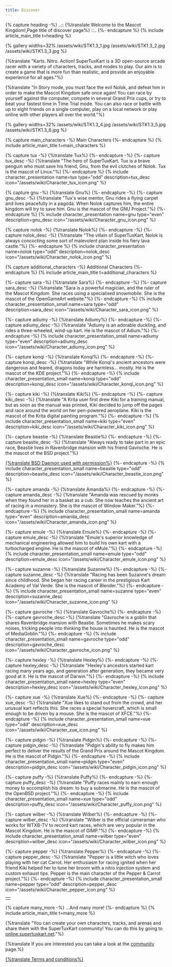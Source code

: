 ```yaml
---
title: Discover
---
```

{% capture heading -%}
..:: {%translate Welcome to the Mascot Kingdom!,Page title of discover page%} ::..
{%- endcapture %}
{% include article_main_title t=heading %}

{% gallery widths=32%
/assets/wiki/STK1.3_1.jpg
/assets/wiki/STK1.3_2.jpg
/assets/wiki/STK1.3_3.jpg
%}

{%translate "Karts. Nitro. Action! SuperTuxKart is a 3D open-source arcade racer with a variety of characters, tracks, and modes to play. Our aim is to create a game that is more fun than realistic, and provide an enjoyable experience for all ages."%}

{%translate "In Story mode, you must face the evil Nolok, and defeat him in order to make the Mascot Kingdom safe once again! You can race by yourself against the computer, compete in several Grand Prix cups, or try to beat your fastest time in Time Trial mode. You can also race or battle with up to eight friends on a single computer, play on a local network or play online with other players all over the world."%}

{% gallery widths=32%
/assets/wiki/STK1.3_4.jpg
/assets/wiki/STK1.3_5.jpg
/assets/wiki/STK1.3_6.jpg
%}

{% capture main_characters -%}
Main Characters
{%- endcapture %}
{% include article_main_title t=main_characters %}

{% capture tux -%}
{%translate Tux%}
{%- endcapture -%}
{%- capture tux_desc -%}
{%translate "The hero of SuperTuxKart. Tux is a brave penguin who must save his friend, Gnu, from the evil clutches of Nolok. Tux is the mascot of Linux."%}
{%- endcapture %}
{% include character_presentation name=tux type="odd" description=tux_desc icon="/assets/wiki/Character_tux_icon.png" %}

{% capture gnu -%}
{%translate Gnu%}
{%- endcapture -%}
{%- capture gnu_desc -%}
{%translate "Tux's wise mentor, Gnu rides a flying carpet and lives peacefully in a pagoda. When Nolok captures him, the entire kingdom will try to save him. Gnu is the mascot of the GNU Project."%}
{%- endcapture %}
{% include character_presentation name=gnu type="even" description=gnu_desc icon="/assets/wiki/Character_gnu_icon.png" %}

{% capture nolok -%}
{%translate Nolok%}
{%- endcapture -%}
{%- capture nolok_desc -%}
{%translate "The villain of SuperTuxKart, Nolok is always concocting some sort of malevolent plan inside his fiery lava castle."%}
{%- endcapture %}
{% include character_presentation name=nolok type="odd" description=nolok_desc icon="/assets/wiki/Character_nolok_icon.png" %}

{% capture additional_characters -%}
Additional Characters
{%- endcapture %}
{% include article_main_title t=additional_characters %}

<table>
<tr>
{%- capture sara -%}
{%translate Sara%}
{%- endcapture -%}
{%- capture sara_desc -%}
{%translate "Sara is a powerful magician, and the ruler of the Mascot Kingdom. She races using a specialised snowmobile. She is the mascot of the OpenGameArt website."%}
{%- endcapture -%}
{% include character_presentation_small name=sara type="odd" description=sara_desc icon="/assets/wiki/Character_sara_icon.png" %}

{%- capture adiumy -%}
{%translate Adiumy%}
{%- endcapture -%}
{%- capture adiumy_desc -%}
{%translate "Adiumy is an adorable duckling, and rides a three-wheeled, wind-up kart. He is the mascot of Adium."%}
{%- endcapture -%}
{% include character_presentation_small name=adiumy type="even" description=adiumy_desc icon="/assets/wiki/Character_adiumy_icon.png" %}
</tr>
<tr>
{%- capture konqi -%}
{%translate Konqi%}
{%- endcapture -%}
{%- capture konqi_desc -%}
{%translate "While Konqi's ancient ancestors were dangerous and feared, dragons today are harmless... mostly. He is the mascot of the KDE project."%}
{%- endcapture -%}
{% include character_presentation_small name=konqi type="odd" description=konqi_desc icon="/assets/wiki/Character_konqi_icon.png" %}

{%- capture kiki -%}
{%translate Kiki%}
{%- endcapture -%}
{%- capture kiki_desc -%}
{%translate "A Krita user first drew Kiki for a training manual, but as soon as the manual was printed, Kiki decided to jump off the pages and race around the world on her pen-powered aeroplane. Kiki is the mascot of the Krita digital painting program."%}
{%- endcapture -%}
{% include character_presentation_small name=kiki type="even" description=kiki_desc icon="/assets/wiki/Character_kiki_icon.png" %}
</tr>
<tr>
{%- capture beastie -%}
{%translate Beastie%}
{%- endcapture -%}
{%- capture beastie_desc -%}
{%translate "Always ready to take part in an epic race, Beastie lives in Ravenbridge mansion with his friend Gavroche. He is the mascot of the BSD project."%}

[{%translate BSD Daemon used with permission%}](https://www.mckusick.com/copyright.html)
{%- endcapture -%}
{% include character_presentation_small name=beastie type="odd" description=beastie_desc icon="/assets/wiki/Character_beastie_icon.png" %}

{%- capture amanda -%}
{%translate Amanda%}
{%- endcapture -%}
{%- capture amanda_desc -%}
{%translate "Amanda was rescued by monks when they found her in a basket as a cub. She now teaches the ancient art of racing in a monastery. She is the mascot of Window Maker."%}
{%- endcapture -%}
{% include character_presentation_small name=amanda type="even" description=amanda_desc icon="/assets/wiki/Character_amanda_icon.png" %}
</tr>
<tr>
{%- capture emule -%}
{%translate Emule%}
{%- endcapture -%}
{%- capture emule_desc -%}
{%translate "Emule's superior knowledge of mechanical engineering allowed him to build his own kart with a turbocharged engine. He is the mascot of eMule."%}
{%- endcapture -%}
{% include character_presentation_small name=emule type="odd" description=emule_desc icon="/assets/wiki/Character_emule_icon.png" %}

{%- capture suzanne -%}
{%translate Suzanne%}
{%- endcapture -%}
{%- capture suzanne_desc -%}
{%translate "Racing has been Suzanne's dream since childhood. She began her racing career in the prestigious Kart Academy of Val Verde. She is the mascot of Blender."%}
{%- endcapture -%}
{% include character_presentation_small name=suzanne type="even" description=suzanne_desc icon="/assets/wiki/Character_suzanne_icon.png" %}
</tr>
<tr>
{%- capture gavroche -%}
{%translate Gavroche%}
{%- endcapture -%}
{%- capture gavroche_desc -%}
{%translate "Gavroche is a goblin that shares Ravenbridge mansion with Beastie. Sometimes he makes scary noises, tricking people into thinking the house is haunted. He is the mascot of MediaGoblin."%}
{%- endcapture -%}
{% include character_presentation_small name=gavroche type="odd" description=gavroche_desc icon="/assets/wiki/Character_gavroche_icon.png" %}

{%- capture hexley -%}
{%translate Hexley%}
{%- endcapture -%}
{%- capture hexley_desc -%}
{%translate "Hexley's ancestors started kart racing many years ago, and generation after generation, they became very good at it. He is the mascot of Darwin."%}
{%- endcapture -%}
{% include character_presentation_small name=hexley type="even" description=hexley_desc icon="/assets/wiki/Character_hexley_icon.png" %}
</tr>
<tr>
{%- capture xue -%}
{%translate Xue%}
{%- endcapture -%}
{%- capture xue_desc -%}
{%translate "Xue likes to stand out from the crowd, and her unusual kart reflects this. She races a special hovercraft, which is small enough to be driven by a mouse. She is the mascot of XFCE."%}
{%- endcapture -%}
{% include character_presentation_small name=xue type="odd" description=xue_desc icon="/assets/wiki/Character_xue_icon.png" %}

{%- capture pidgin -%}
{%translate Pidgin%}
{%- endcapture -%}
{%- capture pidgin_desc -%}
{%translate "Pidgin's ability to fly makes him perfect to deliver the results of the Grand Prix around the Mascot Kingdom. He is the mascot of Pidgin."%}
{%- endcapture -%}
{% include character_presentation_small name=pidgin type="even" description=pidgin_desc icon="/assets/wiki/Character_pidgin_icon.png" %}
</tr>
<tr>
{%- capture puffy -%}
{%translate Puffy%}
{%- endcapture -%}
{%- capture puffy_desc -%}
{%translate "Puffy races mainly to earn enough money to accomplish his dream: to buy a submarine. He is the mascot of the OpenBSD project."%}
{%- endcapture -%}
{% include character_presentation_small name=xue type="odd" description=puffy_desc icon="/assets/wiki/Character_puffy_icon.png" %}

{%- capture wilber -%}
{%translate Wilber%}
{%- endcapture -%}
{%- capture wilber_desc -%}
{%translate "Wilber is the official cameraman who works for WTXB-TV to record kart races, which are very popular in the Mascot Kingdom. He is the mascot of GIMP."%}
{%- endcapture -%}
{% include character_presentation_small name=wilber type="even" description=wilber_desc icon="/assets/wiki/Character_wilber_icon.png" %}
</tr>
<tr>
{%- capture pepper -%}
{%translate Pepper%}
{%- endcapture -%}
{%- capture pepper_desc -%}
{%translate "Pepper is a little witch who loves playing with her cat Carrot. Her enthusiasm for racing ignited when her friend Kiki helped her to tune her broom with a nitro injection system and custom exhaust tips. Pepper is the main character of the Pepper & Carrot project."%}
{%- endcapture -%}
{% include character_presentation_small name=pepper type="odd" description=pepper_desc icon="/assets/wiki/Character_pepper_icon.png" %}
<td></td>
</tr>
</table>

{% capture many_more -%}
...And many more!
{%- endcapture %}
{% include article_main_title t=many_more %}

{%translate "You can create your own characters, tracks, and arenas and share them with the SuperTuxKart community! You can do this by going to [online.supertuxkart.net](https://online.supertuxkart.net)."%}

{%translate If you are interested you can take a look at the [community](Community) page.%}

[{%translate Terms and conditions%}](Terms)
